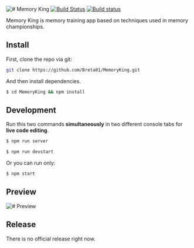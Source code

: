 ![# Memory King](https://cloud.githubusercontent.com/assets/10288864/18133576/71870f46-6f9b-11e6-92d8-3170703fddbf.png)
[![Build Status](https://travis-ci.org/Breta01/MemoryKing.svg?branch=master)](https://travis-ci.org/Breta01/MemoryKing) [![Build status](https://ci.appveyor.com/api/projects/status/uf59fdw0xbw2la70?svg=true)](https://ci.appveyor.com/project/Breta01/memoryking)

Memory King is memory training app based on techniques used in memory championships.

## Install

First, clone the repo via git:

```bash
git clone https://github.com/Breta01/MemoryKing.git
```

And then install dependencies.

```bash
$ cd MemoryKing && npm install
```

## Development

Run this two commands __simultaneously__ in two different console tabs for __live code editing__.

```bash
$ npm run server
```
```bash
$ npm run devstart
```

Or you can run only:

```bash
$ npm start
```

## Preview

![# Preview](https://cloud.githubusercontent.com/assets/10288864/21751017/5ca4f8fa-d5c0-11e6-80d3-5a340fa7b935.jpg)

## Release

There is no official release right now.
